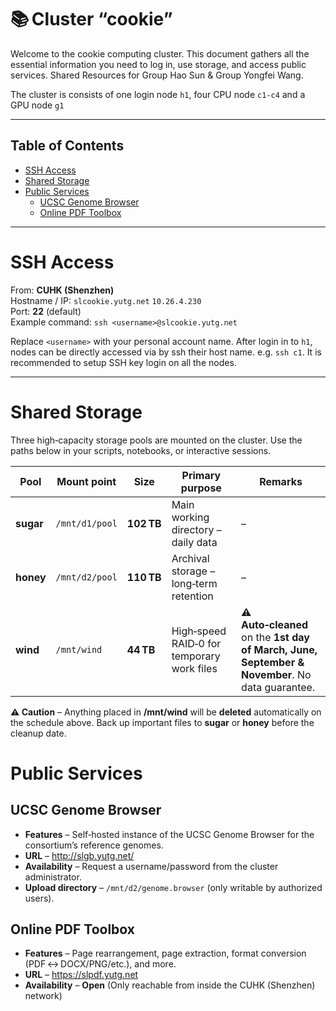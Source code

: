 
# 📚 Cluster “cookie”

Welcome to the cookie computing cluster. This document gathers all the essential information you need to log in, use storage, and access public services.
Shared Resources for Group Hao Sun & Group Yongfei Wang.

The cluster is consists of one login node `h1`, four CPU node `c1-c4` and a GPU node `g1`

--- 

## Table of Contents
- [SSH Access](#ssh-access)
- [Shared Storage](#shared-storage)
- [Public Services](#public-services)
  - [UCSC Genome Browser](#ucsc-genome-browser)
  - [Online PDF Toolbox](#online-pdf-toolbox)
--- 

# SSH Access
From: **CUHK (Shenzhen)**  
Hostname / IP: `slcookie.yutg.net`  `10.26.4.230`  
Port: **22** (default)  
Example command: `ssh <username>@slcookie.yutg.net`

Replace `<username>` with your personal account name.
After login in to `h1`, nodes can be directly accessed via by ssh their host name. e.g. `ssh c1`. 
It is recommended to setup SSH key login on all the nodes.

--- 

# Shared Storage
Three high‑capacity storage pools are mounted on the cluster. Use the paths below in your scripts, notebooks, or interactive sessions.

| Pool  | Mount point   | Size   | Primary purpose                     | Remarks |
|-------|---------------|--------|--------------------------------------|---------|
| **sugar** | `/mnt/d1/pool` | **102 TB** | Main working directory – daily data | – |
| **honey** | `/mnt/d2/pool` | **110 TB** | Archival storage – long‑term retention | – |
| **wind**  | `/mnt/wind`    | **44 TB**  | High‑speed RAID‑0 for temporary work files | **⚠️ Auto‑cleaned** on the **1st day of March, June, September & November**. No data guarantee. |


**⚠️ Caution** – Anything placed in **/mnt/wind** will be **deleted** automatically on the schedule above. Back up important files to **sugar** or **honey** before the cleanup date.



# Public Services

## UCSC Genome Browser
- **Features** – Self‑hosted instance of the UCSC Genome Browser for the consortium’s reference genomes.  
- **URL** – <http://slgb.yutg.net/>  
- **Availability** – Request a username/password from the cluster administrator.  
- **Upload directory** – `/mnt/d2/genome.browser` (only writable by authorized users).  


## Online PDF Toolbox
- **Features** – Page rearrangement, page extraction, format conversion (PDF ↔ DOCX/PNG/etc.), and more.  
- **URL** – <https://slpdf.yutg.net>  
- **Availability** – **Open** (Only reachable from inside the CUHK (Shenzhen) network)
